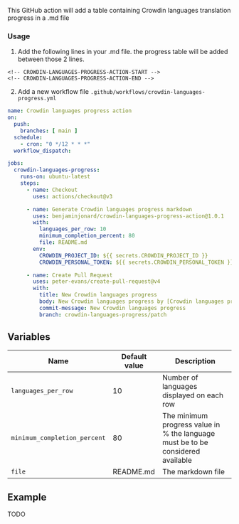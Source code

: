 This GitHub action will add a table containing Crowdin languages translation progress in a .md file

### Usage

1. Add the following lines in your .md file. the progress table will be added between those 2 lines.
```
<!-- CROWDIN-LANGUAGES-PROGRESS-ACTION-START -->
<!-- CROWDIN-LANGUAGES-PROGRESS-ACTION-END -->
```

2. Add a new workflow file `.github/workflows/crowdin-languages-progress.yml`

```yaml
name: Crowdin languages progress action
on:
  push:
    branches: [ main ]
  schedule:
    - cron: "0 */12 * * *"
  workflow_dispatch:

jobs:
  crowdin-languages-progress:
    runs-on: ubuntu-latest
    steps:
      - name: Checkout
        uses: actions/checkout@v3

      - name: Generate Crowdin languages progress markdown
        uses: benjaminjonard/crowdin-languages-progress-action@1.0.1
        with:
          languages_per_row: 10
          minimum_completion_percent: 80
          file: README.md
        env:
          CROWDIN_PROJECT_ID: ${{ secrets.CROWDIN_PROJECT_ID }}
          CROWDIN_PERSONAL_TOKEN: ${{ secrets.CROWDIN_PERSONAL_TOKEN }}

      - name: Create Pull Request
        uses: peter-evans/create-pull-request@v4
        with:
          title: New Crowdin languages progress
          body: New Crowdin languages progress by [Crowdin languages process action](https://github.com/benjaminjonard/crowdin-languages-progress-action) GitHub action
          commit-message: New Crowdin languages progress
          branch: crowdin-languages-progress/patch
```

## Variables

| Name                         | Default value | Description                                                                     |
|------------------------------|---------------|---------------------------------------------------------------------------------|
| `languages_per_row`          | 10            | Number of languages displayed on each row                                       |
| `minimum_completion_percent` | 80            | The minimum progress value in % the language must be to be considered available |
| `file`                       | README.md     | The markdown file                                                               |

## Example

TODO

